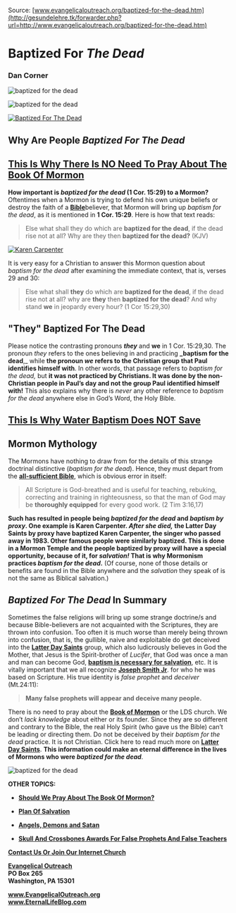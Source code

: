 <!--t Baptized For The Dead t-->
<!--d  d-->

Source: [www.evangelicaloutreach.org/baptized-for-the-dead.htm](http://gesundelehre.tk/forwarder.php?url=http://www.evangelicaloutreach.org/baptized-for-the-dead.htm)

# Baptized For _The Dead_

### Dan Corner


![baptized for the dead](../../files/pictures/evangelical-baptized-for-the-dead.jpg)

![baptized for the dead](../../files/pictures/a-colorb.gif)

[![Baptized For The Dead](../s7.addthis.com/static/btn/v2/lg-share-en.gif)](http://www.addthis.com/bookmark.php?v=250&username=xa-4ce723c86d857fe0)



## Why Are People _Baptized For The Dead_

## [This Is Why There Is NO Need To Pray About The Book Of Mormon](http://gesundelehre.tk/forwarder.php?url=http://www.evangelicaloutreach.org/book-of-mormon.htm)

**How important is _baptized for the dead_ (1 Cor. 15:29) to a Mormon?** Oftentimes when a Mormon is trying to defend his own unique beliefs or destroy the faith of a [**Bible**](http://gesundelehre.tk/forwarder.php?url=http://www.evangelicaloutreach.org/bible.html)believer, that Mormon will bring up _baptism for the dead_, as it is mentioned in **1 Cor. 15:29**\. Here is how that text reads:

> Else what shall they do which are **baptized for the dead**, if the dead rise not at all? Why are they then **baptized for the dead?** (KJV)

[![Karen Carpenter](../../files/pictures/karen-carpenter.jpg "Karen Carpenter was baptized for the dead by Mormonism via baptism by proxy.")](http://gesundelehre.tk/forwarder.php?url=http://www.evangelicaloutreach.org/mormon.html)

It is very easy for a Christian to answer this Mormon question about _baptism for the dead_ after examining the immediate context, that is, verses 29 and 30:

> Else what shall **they** do which are **baptized for the dead**, if the dead rise not at all? why are **they** then **baptized for the dead**? And why stand **we** in jeopardy every hour? (1 Cor 15:29,30)


## "They" Baptized For The Dead

Please notice the contrasting pronouns **_they_** and **we** in 1 Cor. 15:29,30\. The pronoun _they_ refers to the ones believing in and practicing **_baptism for the dead**,_ while **the pronoun _we_ refers to the Christian group that Paul identifies himself with**. In other words, that passage refers to _baptism for the dead,_ but **it was not practiced by Christians. It was done by the non-Christian people in Paul’s day and not the group Paul identified himself with!** This also explains why there is _never_ any other reference to _baptism for the dead_ anywhere else in God’s Word, the Holy Bible.

## [This Is Why Water Baptism Does NOT Save](http://gesundelehre.tk/forwarder.php?url=http://www.evangelicaloutreach.org/baptism.html)


## Mormon Mythology

The Mormons have nothing to draw from for the details of this strange doctrinal distinctive (_baptism for the dead_). Hence, they must depart from the **[all-sufficient Bible](http://gesundelehre.tk/forwarder.php?url=http://www.evangelicaloutreach.org/bible.html)**, which is obvious error in itself:

> All Scripture is God-breathed and is useful for teaching, rebuking, correcting and training in righteousness, so that the man of God may be **thoroughly equipped** for every good work. (2 Tim 3:16,17)

**Such has resulted in people being _baptized for the dead_ and _baptism by proxy_. One example is Karen Carpenter. _After she died,_ the Latter Day Saints by proxy have baptized Karen Carpenter, the singer who passed away in 1983. Other famous people were similarly baptized. This is done in a Mormon Temple and the people baptized by proxy will have a special opportunity, because of it, for _salvation!_ That is why Mormonism practices _baptism for the dead_.** (Of course, none of those details or benefits are found in the Bible anywhere and the _salvation_ they speak of is not the same as Biblical salvation.)


## _Baptized For The Dead_ In Summary

Sometimes the false religions will bring up some strange doctrine/s and because Bible-believers are not acquainted with the Scriptures, they are thrown into confusion. Too often it is much worse than merely being thrown into confusion, that is, the gullible, naive and exploitable do get deceived into the [**Latter Day Saints**](http://gesundelehre.tk/forwarder.php?url=http://www.evangelicaloutreach.org/mormon.html) group, which also ludicrously believes in God the Mother, that Jesus is the Spirit-brother of _Lucifer_, that God was once a man and man can become God, [**baptism is necessary for salvation**](http://gesundelehre.tk/forwarder.php?url=http://www.evangelicaloutreach.org/baptism.html), etc. It is vitally important that we all recognize [**Joseph Smith Jr**](http://gesundelehre.tk/forwarder.php?url=http://www.evangelicaloutreach.org/mormons.html). for who he was based on Scripture. His true identity is _false prophet_ and _deceiver_ (Mt.24:11):

> **Many false prophets will appear and deceive many people.**

There is no need to pray about the [**Book of Mormon**](http://gesundelehre.tk/forwarder.php?url=http://www.evangelicaloutreach.org/book-of-mormon-1.html) or the LDS church. We don’t _lack knowledge_ about either or its founder. Since they are so different and contrary to the Bible, the real Holy Spirit (who gave us the Bible) can’t be leading or directing them. Do not be deceived by their _baptism for the dead_ practice. It is not Christian. Click here to read much more on [**Latter Day Saints**](http://gesundelehre.tk/forwarder.php?url=http://www.evangelicaloutreach.org/mormon.html). **This information could make an eternal difference in the lives of Mormons who were _baptized for the dead_**.

![baptized for the dead](../../files/pictures/a-colorb.gif)

**OTHER TOPICS:**

- **[Should We Pray About The Book Of Mormon?](http://gesundelehre.tk/forwarder.php?url=http://www.evangelicaloutreach.org/book-of-mormon.htm)**

- **[Plan Of Salvation](http://gesundelehre.tk/forwarder.php?url=http://www.evangelicaloutreach.org/plan-of-salvation.html)**

- **[Angels, Demons and Satan](http://gesundelehre.tk/forwarder.php?url=http://www.evangelicaloutreach.org/angels.html)**

- **[Skull And Crossbones Awards For False Prophets And False Teachers](http://gesundelehre.tk/forwarder.php?url=http://www.evangelicaloutreach.org/Skull_And_Crossbones.html)**

[**Contact Us Or Join Our Internet Church**](http://gesundelehre.tk/forwarder.php?url=http://www.evangelicaloutreach.org/contact.html)

**[Evangelical Outreach](http://gesundelehre.tk/forwarder.php?url=http://www.evangelicaloutreach.org/index.html)**  
**PO Box 265**  
**Washington, PA 15301**

**www.EvangelicalOutreach.org**  
**www.EternalLifeBlog.com**